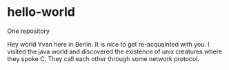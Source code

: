 # hello-world
One repository

Hey world
Yvan here in Berlin. It is nice to get re-acquainted with you. I visited the java world and discovered the existence of unix creatures where they spoke C. They call each other through some network protocol.
